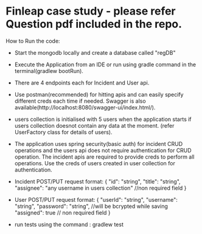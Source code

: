 # Finleap case study - please refer Question pdf included in the repo.



How to Run the code: 

- Start the mongodb locally and create a database called "regDB"

- Execute the Application from an IDE or run using gradle command in the 
  terminal(gradlew bootRun).
  
- There are 4 endpoints each for Incident and User api.

- Use postman(recommended) for hitting apis and can easily specify different creds 
  each time if needed. Swagger is also available(http://localhost:8080/swagger-ui/index.html/).
  
- users collection is initialised with 5 users when the application starts if users collection
  doesnot contain any data at the moment. (refer UserFactory class for details of users).
  
- The application uses spring security(basic auth) for incident CRUD operations and the users api 
  does not require authentication for CRUD operation. The incident apis are required to provide creds 
  to perform all operations. Use the creds of users created in user collection for authentication.

- Incident POST/PUT request format:
  {
  "id": "string",
  "title": "string",
  "assignee": "any username in users collection"     //non required field
  }
  
- User POST/PUT request format:
  {
  "userId": "string",
  "username": "string",
  "password": "string",      //will be bcrypted while saving
  "assigned": true          // non required field
  }
  
- run tests using the command : gradlew test








